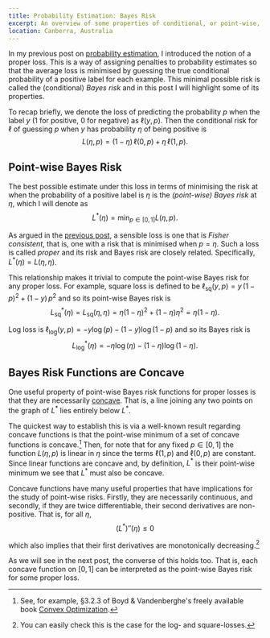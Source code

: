 ```yaml
---
title: Probability Estimation: Bayes Risk
excerpt: An overview of some properties of conditional, or point-wise, Bayes risks for proper losses.
location: Canberra, Australia
---
```


In my previous post on [probability estimation][p1], I introduced the notion of
a proper loss. This is a way of assigning penalties to probability estimates
so that the average loss is minimised by guessing the true conditional 
probability of a positive label for each example. This minimal possible risk is 
called the (conditional) _Bayes risk_ and in this post I will highlight some of 
its properties.

To recap briefly, we denote the loss of predicting the probability $p$ when the
label $y$ (1 for positive, 0 for negative) as $\ell(y, p)$. Then the conditional
risk for $\ell$ of guessing $p$ when $y$ has probability $\eta$ of being 
positive is
$$
	L(\eta,p) = (1-\eta)\,\ell(0,p) + \eta\,\ell(1,p).
$$

Point-wise Bayes Risk
---------------------
The best possible estimate under this loss in terms of minimising the risk at
when the probability of a positive label is $\eta$ is the _(point-wise) Bayes 
risk_ at $\eta$, which I will denote as
$$
	L^*(\eta) = \min_{p \in [0,1]} L(\eta, p).
$$

As argued in the [previous post][p1], a sensible loss is one that is 
_Fisher consistent_, that is, one with a risk that is minimised when $p=\eta$.
Such a loss is called _proper_ and its risk and Bayes risk are closely related.
Specifically, $L^*(\eta) = L(\eta,\eta)$.

This relationship makes it trivial to compute the point-wise Bayes risk for
any proper loss. For example, square loss is defined to be 
$\ell_{\text{sq}}(y,p) = y\,(1-p)^2 + (1-y)\,p^2$
and so its point-wise Bayes risk is
$$
	L^*_{\text{sq}}(\eta) 
	= L_{\text{sq}}(\eta,\eta)
	= \eta(1-\eta)^2 + (1-\eta)\eta^2
	= \eta(1-\eta).
$$

Log loss is $\ell_{\text{log}}(y,p) = -y\log(p) - (1-y)\log(1-p)$ and so its
Bayes risk is
$$
	L^*_{\text{log}}(\eta) 
	= -\eta\log(\eta) - (1-\eta)\log(1-\eta).
$$

Bayes Risk Functions are Concave
--------------------------------
One useful property of point-wise Bayes risk functions for proper losses is that
they are necessarily [concave][]. That is, a line joining any two points on 
the graph of $L^*$ lies entirely below $L^*$.

The quickest way to establish this is via a well-known result regarding concave 
functions is that the point-wise minimum of a set of concave functions is 
concave.[^1] Then, for note that for any fixed $p\in[0,1]$ the function 
$L(\eta,p)$ is linear in $\eta$ since the terms $\ell(1,p)$ and $\ell(0,p)$ are 
constant. Since linear functions are concave and, by definition, $L^*$
is their point-wise minimum we see that $L^*$ must also be concave.

Concave functions have many useful properties that have implications for the
study of point-wise risks. Firstly, they are necessarily continuous, and 
secondly, if they are twice differentiable, their second derivatives are
non-positive. That is, for all $\eta$,
$$
	(L^*)''(\eta) \leq 0
$$

which also implies that their first derivatives are monotonically 
decreasing.[^2]

As we will see in the next post, the converse of this holds too. That is, each 
concave function on $[0,1]$ can be interpreted as the point-wise Bayes risk for 
some proper loss.

[concave]: http://en.wikipedia.org/wiki/Concave_function
[p1]: /iem/proper-losses.html
[convex optimization]: http://www.stanford.edu/~boyd/cvxbook/
[hugo]: http://www.maths.qmul.ac.uk/~ht/archive/convex1.pdf

[^1]: See, for example, §3.2.3 of Boyd & Vandenberghe's freely available 
book [Convex Optimization][].
[^2]: You can easily check this is the case for the log- and square-losses.